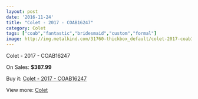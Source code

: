 ```yaml
---
layout: post
date: '2016-11-24'
title: "Colet - 2017 - COAB16247"
category: Colet
tags: ["coab","fantastic","bridesmaid","custom","formal"]
image: http://img.metalkind.com/31760-thickbox_default/colet-2017-coab16247.jpg
---
```

Colet - 2017 - COAB16247

On Sales: **$387.99**
<a href="https://www.metalkind.com/en/colet/11001-colet-2017-coab16247.html"><amp-img layout="responsive" width="600" height="600" src="//img.metalkind.com/31760-thickbox_default/colet-2017-coab16247.jpg" alt="Colet - 2017 - COAB16247 0" /></a>
<a href="https://www.metalkind.com/en/colet/11001-colet-2017-coab16247.html"><amp-img layout="responsive" width="600" height="600" src="//img.metalkind.com/31762-thickbox_default/colet-2017-coab16247.jpg" alt="Colet - 2017 - COAB16247 1" /></a>
<a href="https://www.metalkind.com/en/colet/11001-colet-2017-coab16247.html"><amp-img layout="responsive" width="600" height="600" src="//img.metalkind.com/31764-thickbox_default/colet-2017-coab16247.jpg" alt="Colet - 2017 - COAB16247 2" /></a>

Buy it: [Colet - 2017 - COAB16247](https://www.metalkind.com/en/colet/11001-colet-2017-coab16247.html "Colet - 2017 - COAB16247")

View more: [Colet](https://www.metalkind.com/en/131-colet "Colet")